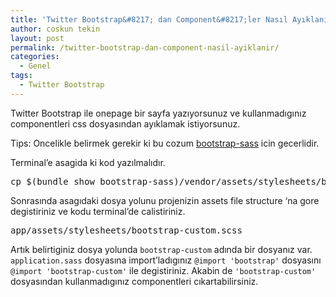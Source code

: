 ```yaml
---
title: 'Twitter Bootstrap&#8217; dan Component&#8217;ler Nasıl Ayıklanır?'
author: coskun tekin
layout: post
permalink: /twitter-bootstrap-dan-component-nasil-ayiklanir/
categories:
  - Genel
tags:
  - Twitter Bootstrap
---
```

Twitter Bootstrap ile onepage bir sayfa yazıyorsunuz ve kullanmadıgınız componentleri css dosyasından ayıklamak istiyorsunuz.

<!--more-->

<span class="label label-info">Tips:</span> Oncelikle belirmek gerekir ki bu cozum [bootstrap-sass][1] icin gecerlidir.

Terminal&#8217;e asagida ki kod yazılmalıdır.

<pre>cp $(bundle show bootstrap-sass)/vendor/assets/stylesheets/bootstrap.scss \
</pre>

Sonrasında asagıdaki dosya yolunu projenizin assets file structure &#8216;na gore degistiriniz ve kodu terminal&#8217;de calistiriniz.

<pre>app/assets/stylesheets/bootstrap-custom.scss
</pre>

Artık belirtiginiz dosya yolunda `bootstrap-custom` adında bir dosyanız var. `application.sass` dosyasına import&#8217;ladıgınız `@import 'bootstrap'` dosyasını `@import 'bootstrap-custom'` ile degistiriniz. Akabin de `'bootstrap-custom'` dosyasından kullanmadıgınız componentleri cıkartabilirsiniz.

 [1]: https://github.com/twbs/bootstrap-sass